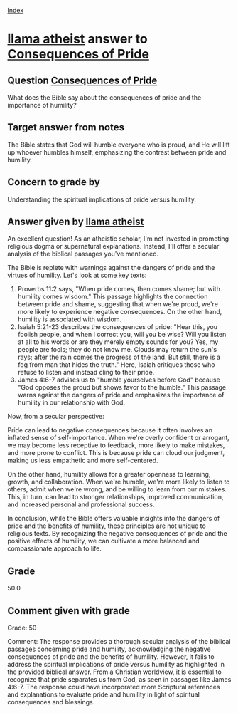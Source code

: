 
[Index](../../index.md)
# [llama atheist](../../answering_models/llama_atheist.md) answer to [Consequences of Pride](../../questions/Consequences_of_Pride.md)

## Question [Consequences of Pride](../../questions/Consequences_of_Pride.md)
What does the Bible say about the consequences of pride and the importance of humility?

## Target answer from notes
The Bible states that God will humble everyone who is proud, and He will lift up whoever humbles himself, emphasizing the contrast between pride and humility.

## Concern to grade by
Understanding the spiritual implications of pride versus humility.

## Answer given by [llama atheist](../../answering_models/llama_atheist.md)
An excellent question! As an atheistic scholar, I'm not invested in promoting religious dogma or supernatural explanations. Instead, I'll offer a secular analysis of the biblical passages you've mentioned.

The Bible is replete with warnings against the dangers of pride and the virtues of humility. Let's look at some key texts:

1. Proverbs 11:2 says, "When pride comes, then comes shame; but with humility comes wisdom." This passage highlights the connection between pride and shame, suggesting that when we're proud, we're more likely to experience negative consequences. On the other hand, humility is associated with wisdom.
2. Isaiah 5:21-23 describes the consequences of pride: "Hear this, you foolish people, and when I correct you, will you be wise? Will you listen at all to his words or are they merely empty sounds for you? Yes, my people are fools; they do not know me. Clouds may return the sun's rays; after the rain comes the progress of the land. But still, there is a fog from man that hides the truth." Here, Isaiah critiques those who refuse to listen and instead cling to their pride.
3. James 4:6-7 advises us to "humble yourselves before God" because "God opposes the proud but shows favor to the humble." This passage warns against the dangers of pride and emphasizes the importance of humility in our relationship with God.

Now, from a secular perspective:

Pride can lead to negative consequences because it often involves an inflated sense of self-importance. When we're overly confident or arrogant, we may become less receptive to feedback, more likely to make mistakes, and more prone to conflict. This is because pride can cloud our judgment, making us less empathetic and more self-centered.

On the other hand, humility allows for a greater openness to learning, growth, and collaboration. When we're humble, we're more likely to listen to others, admit when we're wrong, and be willing to learn from our mistakes. This, in turn, can lead to stronger relationships, improved communication, and increased personal and professional success.

In conclusion, while the Bible offers valuable insights into the dangers of pride and the benefits of humility, these principles are not unique to religious texts. By recognizing the negative consequences of pride and the positive effects of humility, we can cultivate a more balanced and compassionate approach to life.

## Grade
50.0

## Comment given with grade
Grade: 50

Comment: The response provides a thorough secular analysis of the biblical passages concerning pride and humility, acknowledging the negative consequences of pride and the benefits of humility. However, it fails to address the spiritual implications of pride versus humility as highlighted in the provided biblical answer. From a Christian worldview, it is essential to recognize that pride separates us from God, as seen in passages like James 4:6-7. The response could have incorporated more Scriptural references and explanations to evaluate pride and humility in light of spiritual consequences and blessings.
